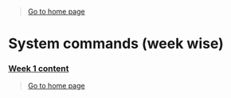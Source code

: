 > [Go to home page](https://ganeshbmc.github.io/)

# System commands (week wise)
### [Week 1 content](/resources/system_commands/wk1.md)  


> [Go to home page](https://ganeshbmc.github.io/)
